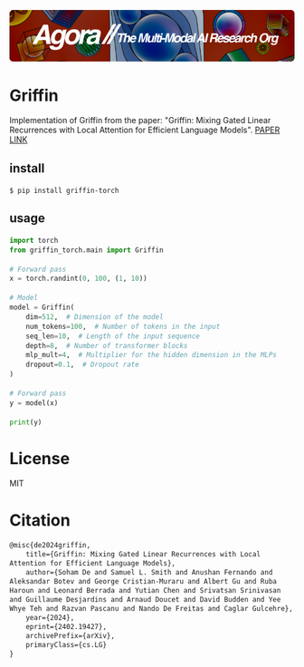 [![Multi-Modality](agorabanner.png)](https://discord.gg/qUtxnK2NMf)

# Griffin
Implementation of Griffin from the paper: "Griffin: Mixing Gated Linear Recurrences with Local Attention for Efficient Language Models". [PAPER LINK](https://huggingface.co/papers/2402.19427)


## install
`$ pip install griffin-torch`


## usage
```python
import torch
from griffin_torch.main import Griffin

# Forward pass
x = torch.randint(0, 100, (1, 10))

# Model
model = Griffin(
    dim=512,  # Dimension of the model
    num_tokens=100,  # Number of tokens in the input
    seq_len=10,  # Length of the input sequence
    depth=8,  # Number of transformer blocks
    mlp_mult=4,  # Multiplier for the hidden dimension in the MLPs
    dropout=0.1,  # Dropout rate
)

# Forward pass
y = model(x)

print(y)

```



# License
MIT


# Citation
```
@misc{de2024griffin,
    title={Griffin: Mixing Gated Linear Recurrences with Local Attention for Efficient Language Models}, 
    author={Soham De and Samuel L. Smith and Anushan Fernando and Aleksandar Botev and George Cristian-Muraru and Albert Gu and Ruba Haroun and Leonard Berrada and Yutian Chen and Srivatsan Srinivasan and Guillaume Desjardins and Arnaud Doucet and David Budden and Yee Whye Teh and Razvan Pascanu and Nando De Freitas and Caglar Gulcehre},
    year={2024},
    eprint={2402.19427},
    archivePrefix={arXiv},
    primaryClass={cs.LG}
}
```
